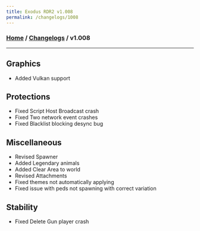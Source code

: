 ```yaml
---
title: Exodus RDR2 v1.008
permalink: /changelogs/1008
---
```

### [Home](/) / [Changelogs](/changelogs) / v1.008
---
## Graphics
- Added Vulkan support

## Protections
- Fixed Script Host Broadcast crash
- Fixed Two network event crashes
- Fixed Blacklist blocking desync bug

## Miscellaneous
- Revised Spawner
- Added Legendary animals
- Added Clear Area to world
- Revised Attachments
- Fixed themes not automatically applying
- Fixed issue with peds not spawning with correct variation

## Stability
- Fixed Delete Gun player crash
